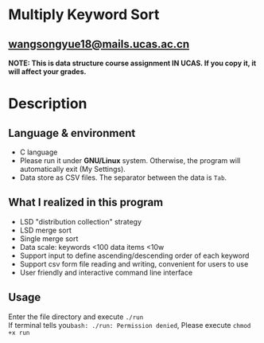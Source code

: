 # Multiply Keyword Sort
## wangsongyue18@mails.ucas.ac.cn
**NOTE: This is data structure course assignment IN UCAS. If you copy it, it will affect your grades.**
# Description
## Language & environment
+ C language
+ Please run it under **GNU/Linux** system. Otherwise, the program will automatically exit (My Settings).
+ Data store as CSV files. The separator between the data is `Tab`.
## What I realized in this program 
+ LSD "distribution collection" strategy
+ LSD merge sort
+ Single merge sort
+ Data scale: keywords <100 data items <10w
+ Support input to define ascending/descending order of each keyword
+ Support csv form file reading and writing, convenient for users to use
+ User friendly and interactive command line interface
## Usage
Enter the file directory and execute
`./run`\
If terminal tells you`bash: ./run: Permission denied`,
Please execute
`chmod +x run`
